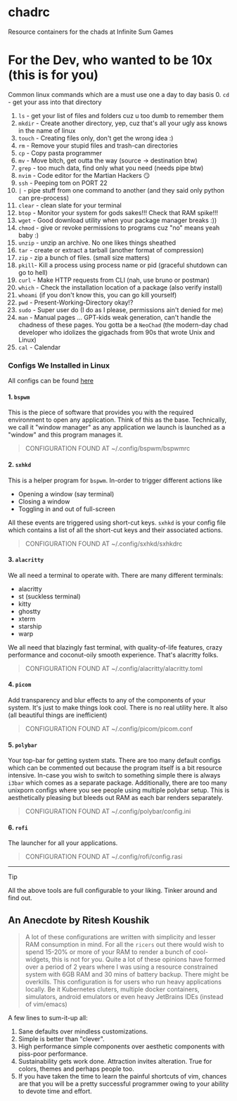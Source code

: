 # chadrc
Resource containers for the chads at Infinite Sum Games

# For the Dev, who wanted to be 10x (this is for you)

Common linux commands which are a must use one a day to day basis
0. `cd` - get your ass into that directory
1. `ls` - get your list of files and folders cuz u too dumb to remember them
2. `mkdir` - Create another directory, yep, cuz that's all your ugly ass knows in the name of linux
3. `touch` - Creating files only, don't get the wrong idea :)
4. `rm` - Remove your stupid files and trash-can directories
5. `cp` - Copy pasta programmer
6. `mv` - Move bitch, get outta the way (source -> destination btw)
7. `grep` - too much data, find only what you need (needs pipe btw)
8. `nvim` - Code editor for the Martian Hackers 😏
9. `ssh` - Peeping tom on PORT 22
10. `|` - pipe stuff from one command to another (and they said only python can 
pre-process) 
11. `clear` - clean slate for your terminal
12. `btop` - Monitor your system for gods sakes!!! Check that RAM spike!!!
13. `wget` - Good download utility when your package manager breaks :))
14. `chmod` - give or revoke permissions to programs cuz "no" means yeah baby :)
15. `unzip` - unzip an archive. No one likes things sheathed
16. `tar` - create or extract a tarball (another format of compression)
17. `zip` - zip a bunch of files. (small size matters)
18. `pkill`- Kill a process using process name or pid (graceful shutdown can go 
to hell)
19. `curl` - Make HTTP requests from CLI (nah, use bruno or postman)
20. `which` - Check the installation location of a package (also verify install)
21. `whoami` (if you don't know this, you can go kill yourself)
22. `pwd` - Present-Working-Directory okay!?
23. `sudo` - Super user do (I do as I please, permissions ain't denied for me)
24. `man` - Manual pages ... GPT-kids weak generation, can't handle the chadness of 
these pages. You gotta be a `NeoChad` (the modern-day chad developer who 
idolizes the gigachads from 90s that wrote Unix and Linux)
25. `cal` - Calendar

### Configs We Installed in Linux

All configs can be found [ here ](https://github.com/IAmRiteshKoushik/dotfiles)

#### 1. `bspwm`
This is the piece of software that provides you with the required environment 
to open any application. Think of this as the base. Technically, we call it 
"window manager" as any application we launch is launched as a "window" and 
this program manages it.

> CONFIGURATION FOUND AT ~/.config/bspwm/bspwmrc

#### 2. `sxhkd` 
This is a helper program for `bspwm`. In-order to trigger different actions 
like 
- Opening a window (say terminal)
- Closing a window
- Toggling in and out of full-screen

All these events are triggered using short-cut keys. `sxhkd` is your config 
file which contains a list of all the short-cut keys and their associated 
actions.

> CONFIGURATION FOUND AT ~/.config/sxhkd/sxhkdrc

#### 3. `alacritty`
We all need a terminal to operate with. There are many different terminals:
- alacritty
- st (suckless terminal)
- kitty
- ghostty
- xterm
- starship
- warp

We all need that blazingly fast terminal, with quality-of-life features, 
crazy performance and coconut-oily smooth experience. That's alacritty folks.

> CONFIGURATION FOUND AT ~/.config/alacritty/alacritty.toml

#### 4. `picom`
 Add transparency and blur effects to any of the components of your system. 
It's just to make things look cool. There is no real utility here. It also 
 (all beautiful things are inefficient)

> CONFIGURATION FOUND AT ~/.config/picom/picom.conf

#### 5. `polybar`
Your top-bar for getting system stats. There are too many default configs 
which can be commented out because the program itself is a bit resource 
intensive. In-case you wish to switch to something simple there is always 
`i3bar` which comes as a separate package. Additionally, there are too many 
unixporn configs where you see people using multiple polybar setup. This is 
aesthetically pleasing but bleeds out RAM as each bar renders separately.

> CONFIGURATION FOUND AT ~/.config/polybar/config.ini

#### 6. `rofi`
The launcher for all your applications. 

> CONFIGURATION FOUND AT ~/.config/rofi/config.rasi
---

> [!TIP]
> All the above tools are full configurable to your liking. Tinker around 
and find out.

## An Anecdote by Ritesh Koushik
> A lot of these configurations are written with simplicity and lesser 
RAM consumption in mind. For all the `ricers` out there would wish to 
spend 15-20% or more of your RAM to render a bunch of cool-widgets, this is 
not for you. 
> Quite a lot of these opinions have formed over a period of 2 years where 
I was using a resource constrained system with 6GB RAM and 30 mins of battery 
backup. There might be overkills.
> This configuration is for users who run heavy applications locally. Be it 
Kubernetes cluters, multiple docker containers, simulators, android emulators 
or even heavy JetBrains IDEs (instead of vim/emacs)

A few lines to sum-it-up all:
1. Sane defaults over mindless customizations. 
2. Simple is better than "clever".
3. High performance simple components over aesthetic components with piss-poor 
performance. 
4. Sustainability gets work done. Attraction invites alteration. True for 
colors, themes and perhaps people too.
5. If you have taken the time to learn the painful shortcuts of vim, chances 
are that you will be a pretty successful programmer owing to your ability to 
devote time and effort.
